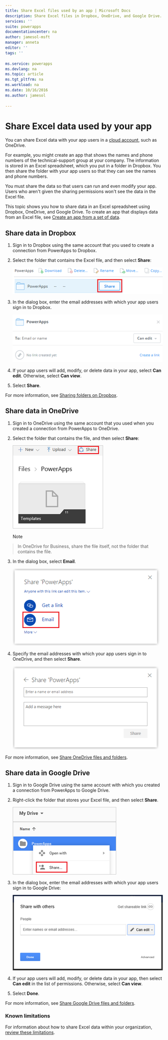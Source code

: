 ```yaml
---
title: Share Excel files used by an app | Microsoft Docs
description: Share Excel files in Dropbox, OneDrive, and Google Drive. Users can edit and can view files and folders.
services: ''
suite: powerapps
documentationcenter: na
author: jamesol-msft
manager: anneta
editor: ''
tags: ''

ms.service: powerapps
ms.devlang: na
ms.topic: article
ms.tgt_pltfrm: na
ms.workload: na
ms.date: 10/16/2016
ms.author: jamesol

---
```

# Share Excel data used by your app
You can share Excel data with your app users in a [cloud account](connections/cloud-storage-blob-connections.md), such as OneDrive.

For example, you might create an app that shows the names and phone numbers of the technical-support group at your company. The information is stored in an Excel spreadsheet, which you put in a folder in Dropbox. You then share the folder with your app users so that they can see the names and phone numbers.

You must share the data so that users can run and even modify your app. Users who aren't given the sharing permissions won't see the data in the Excel file.

This topic shows you how to share data in an Excel spreadsheet using Dropbox, OneDrive, and Google Drive. To create an app that displays data from an Excel file, see [Create an app from a set of data](maker/get-started-create-from-data.md).

## Share data in Dropbox
1. Sign in to Dropbox using the same account that you used to create a connection from PowerApps to Dropbox.
2. Select the folder that contains the Excel file, and then select **Share**:  
   
    ![Share command](./media/share-app-data/dropbox-share.png)
3. In the dialog box, enter the email addresses with which your app users sign in to Dropbox.  
   
    ![Share on Dropbox](./media/share-app-data/dropbox-perms.png)
4. If your app users will add, modify, or delete data in your app,  select **Can edit**. Otherwise, select **Can view**.
5. Select **Share**.

For more information, see [Sharing folders on Dropbox](https://www.dropbox.com/en/help/19).

## Share data in OneDrive
1. Sign in to OneDrive using the same account that you used when you created a connection from PowerApps to OneDrive.
2. Select the folder that contains the file, and then select **Share**:  
   
    ![Share command](./media/share-app-data/onedrive-share.png)
   
    > [!NOTE]
> In OneDrive for Business, share the file itself, not the folder that contains the file.
3. In the dialog box, select **Email**.
   
    ![Share by email](./media/share-app-data/onedrive-email.png)
4. Specify the email addresses with which your app users sign in to OneDrive, and then select **Share**.  
   
    ![Specify a user](./media/share-app-data/onedrive-perms.png)

For more information, see [Share OneDrive files and folders](https://support.office.com/article/Share-OneDrive-files-and-folders-and-change-permissions-9fcc2f7d-de0c-4cec-93b0-a82024800c07).

## Share data in Google Drive
1. Sign in to Google Drive using the same account with which you created a connection from PowerApps to Google Drive.
2. Right-click the folder that stores your Excel file, and then select **Share**.  
   
    ![Share command](./media/share-app-data/googledrive-share.png)
3. In the dialog box, enter the email addresses with which your app users sign in to Google Drive:  
   
    ![Specify a user](./media/share-app-data/googledrive-perms.png)
4. If your app users will add, modify, or delete data in your app, then select **Can edit** in the list of permissions. Otherwise, select **Can view**.
5. Select **Done**.

For more information, see [Share Google Drive files and folders](https://support.google.com/drive/answer/2494822).

### Known limitations
For information about how to share Excel data within your organization, [review these limitations](connections/cloud-storage-blob-connections.md#sharing-excel-tables).

